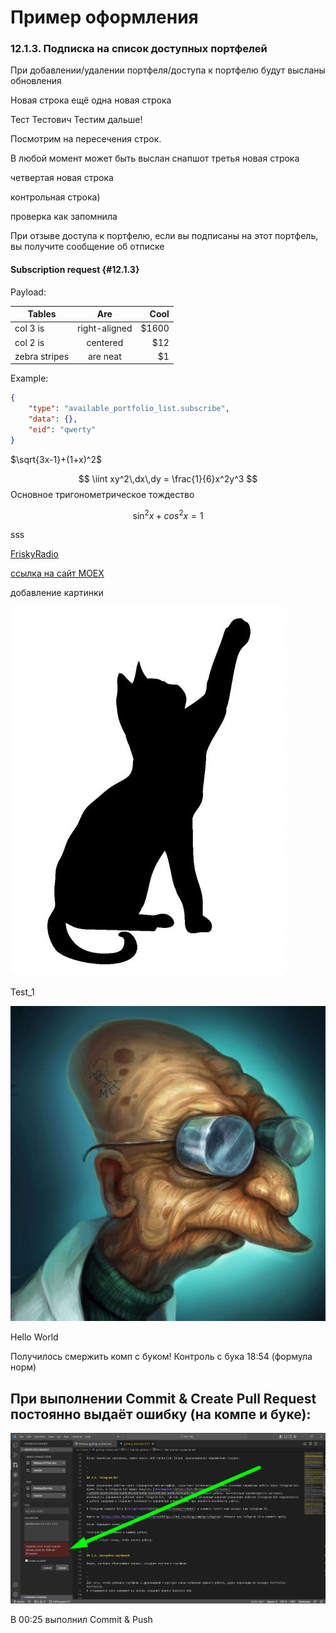 # Пример оформления

### 12.1.3. Подписка на список доступных портфелей

При добавлении/удалении портфеля/доступа к портфелю будут высланы обновления 

Новая строка
ещё одна новая строка

Тест Тестович
Тестим дальше!


Посмотрим на пересечения строк.

В любой момент может быть выслан снапшот
третья новая строка

четвертая новая строка

контрольная строка)

проверка как запомнила

При отзыве доступа к портфелю, если вы подписаны на этот портфель, вы получите сообщение об отписке

#### Subscription request {#12.1.3}

Payload:

| Tables        | Are           | Cool  |
| ------------- |:-------------:| -----:|
| col 3 is      | right-aligned | $1600 |
| col 2 is      | centered      |   $12 |
| zebra stripes | are neat      |    $1 |

Example:

```JSON
{
	"type": "available_portfolio_list.subscribe", 
    "data": {},
	"eid": "qwerty"
}
```

$\sqrt{3x-1}+(1+x)^2$

$$
\iint xy^2\,dx\,dy = \frac{1}{6}x^2y^3
$$
Основное тригонометрическое тождество

$$
\sin^2x+cos^2x=1
$$

sss

[FriskyRadio](https://frisky.fm/)

[ссылка на сайт MOEX](https://www.moex.com/)

добавление картинки

![Doc](./img/6009268363.jpg)

Test_1

![Doc](./Picture_Doc.jpg)

Hello World

Получилось смержить комп с буком! Контроль с бука 18:54 (формула норм)

## При выполнении Commit & Create Pull Request постоянно выдаёт ошибку (на компе и буке):
![Doc](GraphQL_error.png)

В 00:25 выполнил Commit & Push